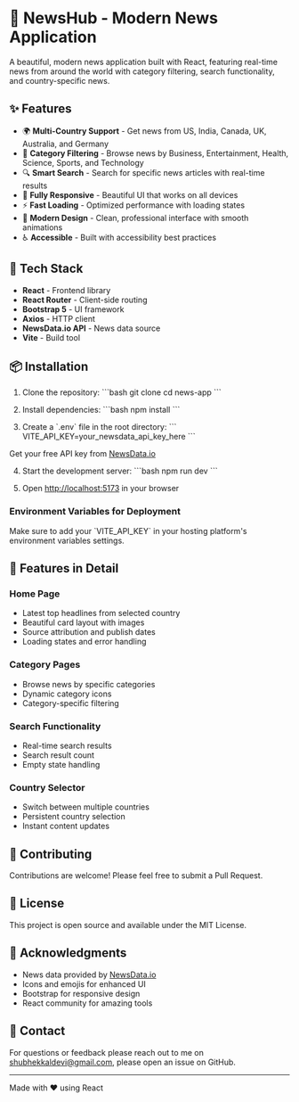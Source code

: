 # 📰 NewsHub - Modern News Application

A beautiful, modern news application built with React, featuring real-time news from around the world with category filtering, search functionality, and country-specific news.

## ✨ Features

- 🌍 **Multi-Country Support** - Get news from US, India, Canada, UK, Australia, and Germany
- 📑 **Category Filtering** - Browse news by Business, Entertainment, Health, Science, Sports, and Technology
- 🔍 **Smart Search** - Search for specific news articles with real-time results
- 📱 **Fully Responsive** - Beautiful UI that works on all devices
- ⚡ **Fast Loading** - Optimized performance with loading states
- 🎨 **Modern Design** - Clean, professional interface with smooth animations
- ♿ **Accessible** - Built with accessibility best practices

## 🚀 Tech Stack

- **React** - Frontend library
- **React Router** - Client-side routing
- **Bootstrap 5** - UI framework
- **Axios** - HTTP client
- **NewsData.io API** - News data source
- **Vite** - Build tool

## 📦 Installation

1. Clone the repository:
\`\`\`bash
git clone <your-repo-url>
cd news-app
\`\`\`

2. Install dependencies:
\`\`\`bash
npm install
\`\`\`

3. Create a \`.env\` file in the root directory:
\`\`\`
VITE_API_KEY=your_newsdata_api_key_here
\`\`\`

Get your free API key from [NewsData.io](https://newsdata.io/)

4. Start the development server:
\`\`\`bash
npm run dev
\`\`\`

5. Open [http://localhost:5173](http://localhost:5173) in your browser


### Environment Variables for Deployment

Make sure to add your \`VITE_API_KEY\` in your hosting platform's environment variables settings.


## 🌟 Features in Detail

### Home Page
- Latest top headlines from selected country
- Beautiful card layout with images
- Source attribution and publish dates
- Loading states and error handling

### Category Pages
- Browse news by specific categories
- Dynamic category icons
- Category-specific filtering

### Search Functionality
- Real-time search results
- Search result count
- Empty state handling

### Country Selector
- Switch between multiple countries
- Persistent country selection
- Instant content updates

## 🤝 Contributing

Contributions are welcome! Please feel free to submit a Pull Request.

## 📝 License

This project is open source and available under the MIT License.

## 🙏 Acknowledgments

- News data provided by [NewsData.io](https://newsdata.io/)
- Icons and emojis for enhanced UI
- Bootstrap for responsive design
- React community for amazing tools

## 📧 Contact

For questions or feedback please reach out to me on shubhekkaldevi@gmail.com, please open an issue on GitHub.

---

Made with ❤️ using React
